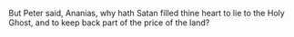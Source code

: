 But Peter said, Ananias, why hath Satan filled thine heart to lie to the Holy Ghost, and to keep back part of the price of the land?
